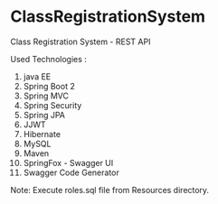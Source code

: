 # ClassRegistrationSystem
Class Registration System - REST API

Used Technologies : 
1. java EE 
2. Spring Boot 2
3. Spring MVC 
4. Spring Security
5. Spring JPA 
6. JJWT
7. Hibernate
8. MySQL
9. Maven
10. SpringFox - Swagger UI
11. Swagger Code Generator


Note: Execute roles.sql file from Resources directory.
